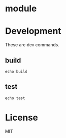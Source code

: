 # module

# Development
These are dev commands.
<!-- saku start -->
## build

    echo build

## test

    echo test

<!-- saku end -->

# License

MIT
